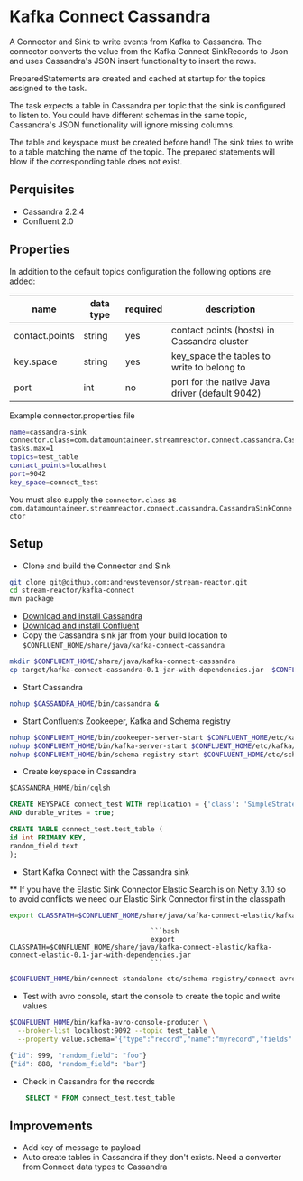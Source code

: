 # Kafka Connect Cassandra

A Connector and Sink to write events from Kafka to Cassandra. The connector converts the value from the Kafka Connect SinkRecords to Json and uses Cassandra's JSON insert functionality to insert the rows.

PreparedStatements are created and cached at startup for the topics assigned to the task.

The task expects a table in Cassandra per topic that the sink is configured to listen to. You could have different schemas in the same topic, Cassandra's JSON functionality will ignore missing columns.

The table and keyspace must be created before hand! The sink tries to write to a table matching the name of the topic. The prepared statements will blow if the corresponding table does not exist.

## Perquisites

* Cassandra 2.2.4
* Confluent 2.0

## Properties

In addition to the default topics configuration the following options are added:

name | data type | required | description
-----|-----------|----------|------------
contact.points | string | yes | contact points (hosts) in Cassandra cluster
key.space | string | yes | key_space the tables to write to belong to
port | int | no | port for the native Java driver (default 9042)

Example connector.properties file

```bash 
name=cassandra-sink
connector.class=com.datamountaineer.streamreactor.connect.cassandra.CassandraSinkConnector
tasks.max=1
topics=test_table
contact_points=localhost
port=9042
key_space=connect_test
```

You must also supply the `connector.class` as `com.datamountaineer.streamreactor.connect.cassandra.CassandraSinkConnector`

## Setup

* Clone and build the Connector and Sink

```bash
git clone git@github.com:andrewstevenson/stream-reactor.git
cd stream-reactor/kafka-connect
mvn package
```

* [Download and install Cassandra](http://cassandra.apache.org/)
* [Download and install Confluent](http://www.confluent.io/)
* Copy the Cassandra sink jar from your build location to `$CONFLUENT_HOME/share/java/kafka-connect-cassandra`

```bash
mkdir $CONFLUENT_HOME/share/java/kafka-connect-cassandra
cp target/kafka-connect-cassandra-0.1-jar-with-dependencies.jar  $CONFLUENT_HOME/share/java/kafka-connect-cassandra/
```
    
* Start Cassandra

```bash
nohup $CASSANDRA_HOME/bin/cassandra &
```
    
* Start Confluents Zookeeper, Kafka and Schema registry

```bash
nohup $CONFLUENT_HOME/bin/zookeeper-server-start $CONFLUENT_HOME/etc/kafka/zookeeper.properties &
nohup $CONFLUENT_HOME/bin/kafka-server-start $CONFLUENT_HOME/etc/kafka/server.properties &
nohup $CONFLUENT_HOME/bin/schema-registry-start $CONFLUENT_HOME/etc/schema-registry/schema-registry.properties &"
```
    
* Create keyspace in Cassandra

```sql
$CASSANDRA_HOME/bin/cqlsh
```

```sql
CREATE KEYSPACE connect_test WITH replication = {'class': 'SimpleStrategy', 'replication_factor': '3'}  
AND durable_writes = true;

CREATE TABLE connect_test.test_table (
id int PRIMARY KEY,
random_field text
); 
```
    
* Start Kafka Connect with the Cassandra sink

** If you have the Elastic Sink Connector
Elastic Search is on Netty 3.10 so to avoid conflicts we need our Elastic Sink Connector first in the classpath

```bash
export CLASSPATH=$CONFLUENT_HOME/share/java/kafka-connect-elastic/kafka-connect-elastic-0.1-jar-with-dependencies.jar;export CLASSPATH=$CONFLUENT_HOME/share/java/kafka-connect-cassandra/kafka-connect-cassandra-0.1-jar-with-dependencies.jar
```

                                       
                                       ```bash
                                       export CLASSPATH=$CONFLUENT_HOME/share/java/kafka-connect-elastic/kafka-connect-elastic-0.1-jar-with-dependencies.jar
                                       ```

```bash
$CONFLUENT_HOME/bin/connect-standalone etc/schema-registry/connect-avro-standalone.properties etc/kafka-connect-cassandra/cassandra.properties
```

* Test with avro console, start the console to create the topic and write values

```bash
$CONFLUENT_HOME/bin/kafka-avro-console-producer \
  --broker-list localhost:9092 --topic test_table \
  --property value.schema='{"type":"record","name":"myrecord","fields":[{"name":"id","type":"int"}, {"name":"random_field", "type": "string"}]}'
```

```bash
{"id": 999, "random_field": "foo"}
{"id": 888, "random_field": "bar"}
```
    
* Check in Cassandra for the records

```sql
    SELECT * FROM connect_test.test_table
``` 

## Improvements
* Add key of message to payload
* Auto create tables in Cassandra if they don't exists. Need a converter from Connect data types to Cassandra
